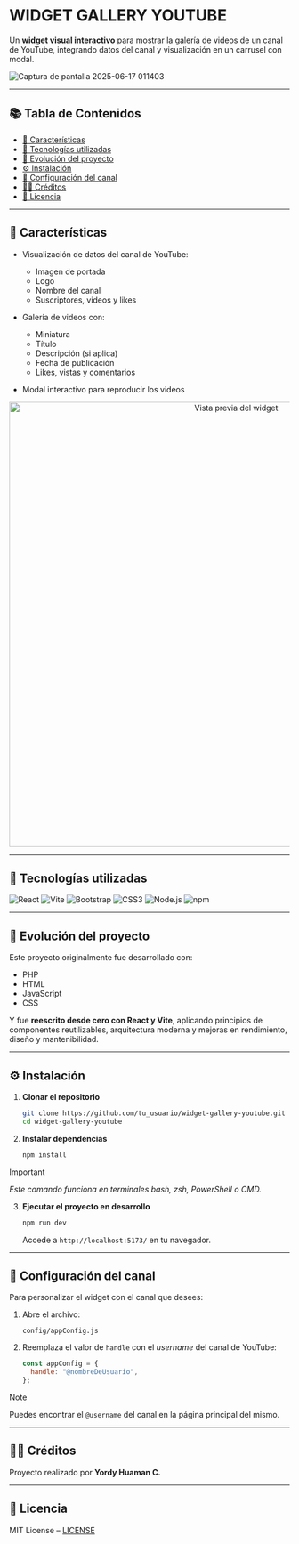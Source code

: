 # WIDGET GALLERY YOUTUBE

Un **widget visual interactivo** para mostrar la galería de videos de un canal de YouTube, integrando datos del canal y visualización en un carrusel con modal.

![Captura de pantalla 2025-06-17 011403](https://github.com/user-attachments/assets/23e921df-5425-4e65-bac3-ea63b9f44cf1)

---

## 📚 Tabla de Contenidos

* [🚀 Características](#-características)
* [🔧 Tecnologías utilizadas](#-tecnologías-utilizadas)
* [🔄 Evolución del proyecto](#-evolución-del-proyecto)
* [⚙️ Instalación](#-Instalación)
* [🔧 Configuración del canal](#-configuración-del-canal)
* [🧑‍💻 Créditos](#-créditos)
* [📝 Licencia](#-licencia)


---

## 🚀 Características

* Visualización de datos del canal de YouTube:

  * Imagen de portada
  * Logo
  * Nombre del canal
  * Suscriptores, videos y likes
* Galería de videos con:

  * Miniatura
  * Título
  * Descripción (si aplica)
  * Fecha de publicación
  * Likes, vistas y comentarios
* Modal interactivo para reproducir los videos

<div align="center">
  <img src="https://github.com/user-attachments/assets/e96f01a7-5f46-48de-b61d-63f74b1efdb2" alt="Vista previa del widget" width="800" />
</div>

---

## 🔧 Tecnologías utilizadas

![React](https://img.shields.io/badge/React-20232A?style=for-the-badge&logo=react&logoColor=61DAFB)
![Vite](https://img.shields.io/badge/Vite-646CFF?style=for-the-badge&logo=vite&logoColor=white)
![Bootstrap](https://img.shields.io/badge/Bootstrap-7952B3?style=for-the-badge&logo=bootstrap&logoColor=white)
![CSS3](https://img.shields.io/badge/CSS3-1572B6?style=for-the-badge&logo=css3&logoColor=white)
![Node.js](https://img.shields.io/badge/Node.js-339933?style=for-the-badge&logo=node.js&logoColor=white)
![npm](https://img.shields.io/badge/npm-CB3837?style=for-the-badge&logo=npm&logoColor=white)


---

## 🔄 Evolución del proyecto

Este proyecto originalmente fue desarrollado con:

* PHP
* HTML
* JavaScript
* CSS

Y fue **reescrito desde cero con React y Vite**, aplicando principios de componentes reutilizables, arquitectura moderna y mejoras en rendimiento, diseño y mantenibilidad.


---

## ⚙️ Instalación

1. **Clonar el repositorio**

   ```bash
   git clone https://github.com/tu_usuario/widget-gallery-youtube.git
   cd widget-gallery-youtube
   ```

2. **Instalar dependencias**

   ```bash
   npm install
   ```

> [!IMPORTANT]
> *Este comando funciona en terminales bash, zsh, PowerShell o CMD.*

3. **Ejecutar el proyecto en desarrollo**

   ```bash
   npm run dev
   ```

   Accede a `http://localhost:5173/` en tu navegador.


---

## 🔧 Configuración del canal

Para personalizar el widget con el canal que desees:

1. Abre el archivo:

   ```
   config/appConfig.js
   ```

2. Reemplaza el valor de `handle` con el *username* del canal de YouTube:

   ```js
   const appConfig = {
     handle: "@nombreDeUsuario",
   };
   ```

> [!NOTE]
> Puedes encontrar el `@username` del canal en la página principal del mismo.


---

## 🧑‍💻 Créditos

Proyecto realizado por **Yordy Huaman C.**


---

## 📝 Licencia

MIT License – [LICENSE](./LICENSE)
